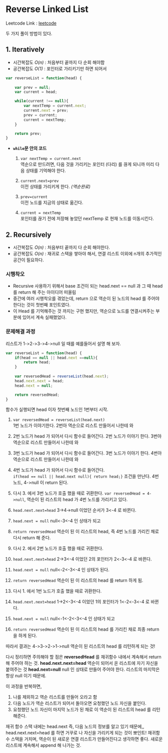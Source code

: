 # **Reverse Linked List**

Leetcode Link : [leetcode](https://leetcode.com/problems/reverse-linked-list/)

두 가지 풀이 방법이 있다.

## **1. Iteratively**

- 시간복잡도 *O(n)* : 처음부터 끝까지 다 순회 해야함 <br/>
- 공간복잡도 *O(1)* : 포인터로 가리키기만 하면 되어서 <br/>

```javascript
var reverseList = function(head) {
    
    var prev = null;
    var current = head;

    while(current !== null){
        var nextTemp = current.next;
        current.next = prev;
        prev = current;
        current = nextTemp;
    }

    return prev;
}
```
- **`while`문 안의 코드**<br/>
    1. `var nextTemp = current.next` <br/>
    역순으로 만드려면, 다음 것을 가리키는 포인터 (다리) 를 끊게 되니까 미리 다음 상태를 기억해야 한다. 
    2. `current.next=prev` <br/>
    이전 상태를 가리키게 한다. *(역순완료)*

    3. `prev=current` <br/>
    이전 노드를 지금의 상태로 옮긴다.
    4. `current = nextTemp` <br/>
    포인터를 끊기 전에 저장해 놓았던 nextTemp 로 현재 노드를 이동시킨다.

## **2. Recursively**

- 시간복잡도 *O(n)* : 처음부터 끝까지 다 순회 해야한다.
- 공간복잡도 *O(n)* : 재귀로 스택을 쌓아야 해서, 연결 리스트 이외에 n개의 추가적인 공간이 필요하다.

### **시행착오**
- Recursive 사용하기 위해서 base 조건이 되는 head.next == null 과 그 때 head를 return 해 주는 아이디어 떠올림
- 중간에 여러 시행착오를 겪었는데, 
return 으로 역순이 된 노드의 head 를 주어야 한다는 것이 첫번째 포인트였다. 
- 이 Head 를 기억해주는 것 까지는 구현 했지만, 역순으로 노드를 연결시켜주는 부분에 있어서 계속 실패했었다.


### **문제해결 과정**
리스트가 1->2->3->4->null 일 때를 예를들어서 설명 해 보자.

```javascript
var reverseList = function(head) {
    if(head == null || head.next ==null){
        return head;
    }
    
    var reversedHead = reverseList(head.next);
    head.next.next = head;
    head.next = null;

    return reversedHead;
}
```

함수가 실행되면 head 이자 첫번째 노드인 1번부터 시작.
1. `var reversedHead = reverseList(head.next)`<br/>
1번 노드가 이야기한다. 2번아 역순으로 리스트 만들어서 나한테 와
2. 2번 노드가 head 가 되어서 다시 함수로 들어간다. 2번 노드가 이야기 한다. 3번아 역순으로 리스트 만들어서 나한테 와
3. 3번 노드가 head 가 되어서 다시 함수로 들어간다. 3번 노드가 이야기 한다. 4번아 역순으로 리스트 만들어서 나한테 와
4. 4번 노드가 head 가 되어서 다시 함수로 들어간다. <br/>
    `if(head == null || head.next null){ return head;}` 조건을 만난다.
    4번 노드, 4->null 이 return 된다. 

5. 다시 3. 에서 3번 노드가 호출 했을 때로 귀환한다. `var reversedHead = 4->null`, 역순이 된 리스트의 head 가 4번 노드를 가리키고 있다. 
6. `head.next.next=head` 3->4->null 이었던 순서가 3<-4 로 바뀐다.
7. `head.next = null` null<-3<-4 인 상태가 되고 
8. `return reversedHead` 역순이 된 이 리스트의 head, 즉 4번 노드를 가리킨 채로 다시 return 해 준다.
9. 다시 2. 에서 2번 노드가 호출 했을 때로 귀환한다. 
10. `head.next.next=head` 2->3<-4 이었던 2의 포인터가 2<-3<-4 로 바뀐다.
11. `head.next = null` null<-2<-3<-4 인 상태가 된다.
12. `return reversedHead` 역순이 된 이 리스트의 head 를 return 하게 됨.
13. 다시 1. 에서 1번 노드가 호출 했을 때로 귀환한다.
14. `head.next.next=head` 1->2<-3<-4 이었던 1의 포인터가 1<-2<-3<-4 로 바뀐다.
15. `head.next = null` null<-1<-2<-3<-4 인 상태가 되고
16. `return reversedHead` 역순이 된 이 리스트의 head 를 가리킨 채로 최종 return 을 하게 된다.

따라서 결과는 4->3->2->1->null 역순이 된 리스트의 head 를 리턴하게 되는 것!

다시 정리하면 주의해야 할 점은
**reversedHead** 를 재귀함수 내에서 계속해서 return 해 주어야 하는 것.
**head.next.next=head** 역순이 되어서 온 리스트에 자기 자신을 붙여주는 것
**head.next=null** null 인 상태로 만들어 주어야 한다. 리스트의 마지막은 항상 null 이기 때문에. 

이 과정을 반복하면, 
1. 나를 제외하고 역순 리스트를 만들어 오라고 함
2. 다음 노드가 역순 리스트가 되어서 돌아오면 요청했던 노드 자신을 붙인다.
3. 요청했던 노드 자신이 마지막 노드가 된 채로 이 역순이 된 리스트의 head 를 리턴 해준다.

재귀 함수 스택 내에는 head.next 즉, 다음 노드의 정보를 알고 있기 때문에,, head.next.next=head 를 하면 거꾸로 나 자신을 가리키게 되는 것이 뽀인트!
재귀함수 스택을 거치며, 역순이 된 새로운 연결 리스트가 만들어진다고 생각하면 좋다. 
새로운 리스트에 계속해서 append 해 나가는 것.
